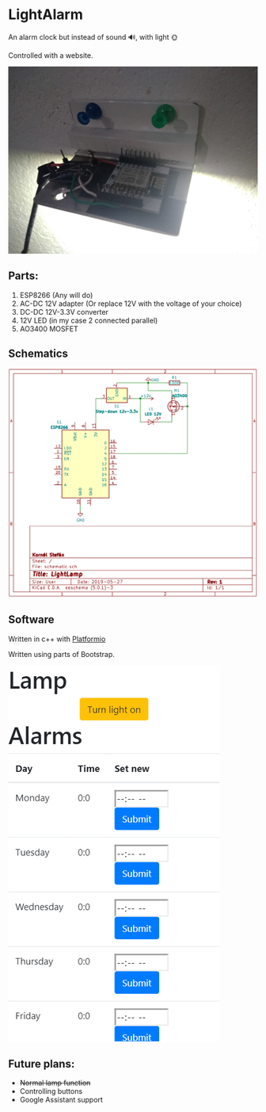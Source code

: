 # LightAlarm
An alarm clock but instead of sound 🔊, with light 🌞

Controlled with a website.

![Picture of the LightAlarm from above](/images/aboveworking.jpg "From above")

## Parts:
1. ESP8266 (Any will do)
2. AC-DC 12V adapter (Or replace 12V with the voltage of your choice)
3. DC-DC 12V-3.3V converter
4. 12V LED (in my case 2 connected parallel)
5. AO3400 MOSFET

## Schematics

![Picture of the schematic](/images/schematic.png "Schematic")

## Software
Written in c++ with [Platformio](https://platformio.org/)

Written using parts of Bootstrap.

![Picture of the website](/images/software_phone.png "From phone")

## Future plans:
 
- ~~Normal lamp function~~
- Controlling buttons
- Google Assistant support